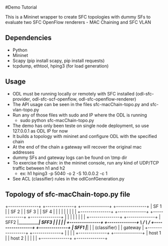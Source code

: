 
#Demo Tutorial

This is a Mininet wrapper to create SFC topologies with dummy SFs to evaluate two SFC OpenFlow renderers - MAC Chaining and SFC VLAN


## Dependencies
- Python
- Mininet
- Scapy (pip install scapy, pip install requests)
- tcpdump, ethtool, hping3 (for load generation)


## Usage

- ODL must be running locally or remotely with SFC installed (odl-sfc-provider, odl-sfc-scf-openflow, odl-sfc-openflow-renderer)
- The API usage can be seen in the files sfc-macChain-topo.py and sfc-vlan-topo.py
- Run any of those files with sudo and IP where the ODL is running
    - sudo python sfc-macChain-topo.py <ODL IP>
- The demo has only been teste on single node deployment, so use 127.0.0.1 as ODL IP for now
- It builds a topology with mininet and configure ODL with the specified chain
- At the end of the chain a gateway will recover the original mac addresses
- dummy SFs and gateway logs can be found on \tmp dir
- To exercise the chain: in the mininet console, run any kind of UDP/TCP traffic between h1 and h2
    - ex: h1 hping3 -p 5040 -o 2 -S 10.0.0.2 -c 1
- See ACL (classifier) rules in the odlConfGeneration.py

## Topology of sfc-macChain-topo.py file


+---------------+  +--------------+   +--------------+  +---------------+
|      SF 1     |  |     SF 2     |   |     SF 3     |  |      SF 4     |
|               |  |              |   |              |  |               |
+---------------+  +--------------+   +--------------+  +---------------+
             |        |                           |       |
             |        |                           |       |
         +---------------+                     +--------------+
         |     SFF2      |_____________________|     SFF3     |
         |               |                     |              |
         +---------------+                     +--------------+
                        \                      /
                         \                    /
                           +-----------------+           +--------------+
                           |      SFF1       |___________|              |
                           |  (classifier)   |           |   gateway    |
                           +-----------------+           +--------------+
                               |       |
                               |       |
                  +--------------+   +--------------+
                  |    host 1    |   |    host 2    |
                  |              |   |              |
                  +--------------+   +--------------+
